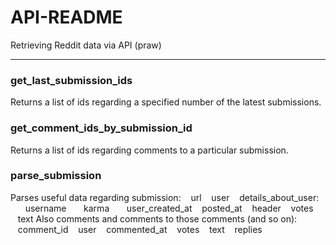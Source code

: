 # API-README
Retrieving Reddit data via API (praw)

---
### get_last_submission_ids
Returns a list of ids regarding a specified number of the latest submissions.

### get_comment_ids_by_submission_id
Returns a list of ids regarding comments to a particular submission.

### parse_submission
Parses useful data regarding submission:
$~~~$url
$~~~$user
$~~~$details_about_user:
$~~~~~~$username
$~~~~~~$karma
$~~~~~~$user_created_at
$~~~$posted_at
$~~~$header
$~~~$votes
$~~~$text
Also comments and comments to those comments (and so on):
$~~~$comment_id
$~~~$user
$~~~$commented_at
$~~~$votes
$~~~$text
$~~~$replies
